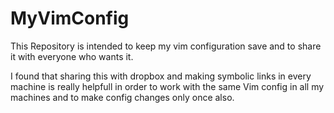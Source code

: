 # MyVimConfig

This Repository is intended to keep my vim configuration save and to share it with everyone who wants it.

I found that sharing this with dropbox and making symbolic links in every machine is really helpfull in order to work with the same Vim config in all my machines and to make config changes only once also.
